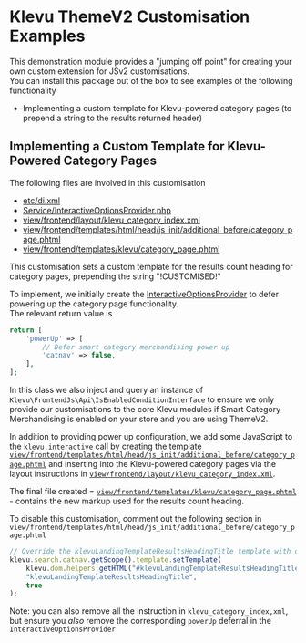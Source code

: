 Klevu ThemeV2 Customisation Examples
====================================

This demonstration module provides a "jumping off point" for creating your own
custom extension for JSv2 customisations.  
You can install this package out of the box to see examples of the following functionality

* Implementing a custom template for Klevu-powered category pages (to prepend a string to the results returned header)

Implementing a Custom Template for Klevu-Powered Category Pages
---------------------------------------------------------------

The following files are involved in this customisation

* [etc/di.xml](etc/di.xml)
* [Service/InteractiveOptionsProvider.php](Service/InteractiveOptionsProvider.php)
* [view/frontend/layout/klevu_category_index.xml](view/frontend/layout/klevu_category_index.xml)
* [view/frontend/templates/html/head/js_init/additional_before/category_page.phtml](view/frontend/templates/html/head/js_init/additional_before/category_page.phtml)
* [view/frontend/templates/klevu/category_page.phtml](view/frontend/templates/klevu/category_page.phtml)

This customisation sets a custom template for the results count heading for category pages, prepending the string "!CUSTOMISED!"

To implement, we initially create the [InteractiveOptionsProvider](Service/InteractiveOptionsProvider.php) to defer
powering up the category page functionality.  
The relevant return value is
```php
return [
    'powerUp' => [
        // Defer smart category merchandising power up
        'catnav' => false,
    ],
];
```
In this class we also inject and query an instance of `Klevu\FrontendJs\Api\IsEnabledConditionInterface` to
ensure we only provide our customisations to the core Klevu modules if Smart Category Merchandising is enabled 
on your store and you are using ThemeV2.

In addition to providing power up configuration, we add some JavaScript to the `klevu.interactive` call by
creating the template [`view/frontend/templates/html/head/js_init/additional_before/category_page.phtml`](view/frontend/templates/html/head/js_init/additional_before/category_page.phtml)
and inserting into the Klevu-powered category pages via the layout instructions in
[`view/frontend/layout/klevu_category_index.xml`](view/frontend/layout/klevu_category_index.xml).


The final file created = [`view/frontend/templates/klevu/category_page.phtml`](view/frontend/templates/category_page.phtml) -
contains the new markup used for the results count heading.

To disable this customisation, comment out the following section in `view/frontend/templates/html/head/js_init/additional_before/category_page.phtml`
```javascript
// Override the klevuLandingTemplateResultsHeadingTitle template with our own
klevu.search.catnav.getScope().template.setTemplate(
    klevu.dom.helpers.getHTML("#klevuLandingTemplateResultsHeadingTitleCustom"),
    "klevuLandingTemplateResultsHeadingTitle",
    true
);
```

Note: you can also remove all the instruction in `klevu_category_index,xml`, but ensure you _also_ remove the corresponding
`powerUp` deferral in the `InteractiveOptionsProvider`

